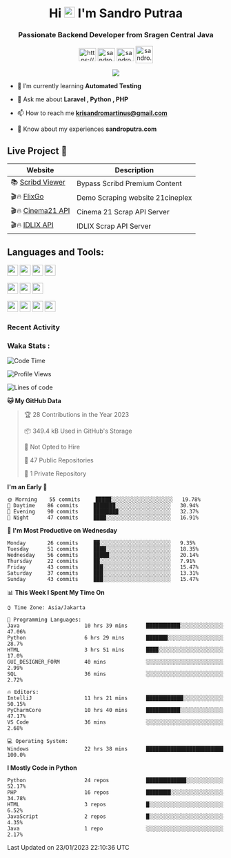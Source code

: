 

<h1 align="center">Hi <img src="https://media.giphy.com/media/hvRJCLFzcasrR4ia7z/giphy.gif" width="25px"> I'm Sandro Putraa</h1>
<h3 align="center">Passionate Backend Developer from Sragen Central Java</h3>

<p align="center">
    <a href="https://www.linkedin.com/in/sandro-putraa-34b80a19b/" target="blank"><img align="center" src="https://raw.githubusercontent.com/rahuldkjain/github-profile-readme-generator/master/src/images/icons/Social/linked-in-alt.svg" alt="https://www.linkedin.com/in/sandro-putraa-34b80a19b/" height="30" width="40" /></a>
    <a href="https://fb.com/sandro.putraaa" target="blank"><img align="center" src="https://raw.githubusercontent.com/rahuldkjain/github-profile-readme-generator/master/src/images/icons/Social/facebook.svg" alt="sandro.putraaa" height="30" width="40" /></a>
    <a href="https://instagram.com/sandro.putraa" target="blank"><img align="center" src="https://raw.githubusercontent.com/rahuldkjain/github-profile-readme-generator/master/src/images/icons/Social/instagram.svg" alt="sandro.putraa" height="30" width="40" /></a>
    <a href="https://wakatime.com/@sandrocods" target="blank"><img align="center" src="https://wakatime.com/static/img/wakatime-logo-text-vertical.png" alt="sandro.putraa" height="40" width="40" /></a>
   
</p>

<p align="center" style="p3">
<a href="https://github.com/antonkomarev/github-profile-views-counter">
    <img align="center"  src="https://komarev.com/ghpvc/?username=sandrocods&style=for-the-badge">
</a>

</p>



- 🌱 I’m currently learning **Automated Testing**

- 💬 Ask me about **Laravel , Python , PHP**

- 📫 How to reach me **krisandromartinus@gmail.com**

- 📄 Know about my experiences **sandroputra.com**
 


## Live Project 🚀


| Website             | Description     |
| ----------------- | --- |
| 📚 [Scribd Viewer](http://sandroputraa.my.id/scribd/) | Bypass Scribd Premium Content |
| 🎬🔥 [FlixGo](https://testflsk.sandroputraa.com/) | Demo Scraping website 21cineplex  |
| 🎬🔥 [Cinema21 API](https://cinema-21-scrapper.vercel.app/) | Cinema 21 Scrap API Server |
| 🎬🔥 [IDLIX API](https://idlix-api.vercel.app/) | IDLIX Scrap API Server |



## Languages and Tools:

<img src="https://img.shields.io/badge/-Git-white?style=for-the-badge&logo=git" height="25" /></img>
<img src="https://img.shields.io/badge/-GitHub-white?style=for-the-badge&logo=github&logoColor=007ACC" height="25" /></img> <img src="https://img.shields.io/badge/-VS%20Code-white?style=for-the-badge&logo=visual-studio-code&logoColor=007ACC" height="25" /></img> <img src="https://img.shields.io/badge/-Pycharm-white?style=for-the-badge&logo=pycharm&logoColor=007ACC" height="25" /></img>

<img src="https://img.shields.io/badge/-Laravel-white?style=for-the-badge&logo=laravel&logoColor=007ACC" height="25" /></img>
<img src="https://img.shields.io/badge/-Flask-white?style=for-the-badge&logo=flask&logoColor=007ACC" height="25" /></img>
<img src="https://img.shields.io/badge/-Selenium-white?style=for-the-badge&logo=selenium&logoColor=007ACC" height="25" /></img>

<img src="https://img.shields.io/badge/-Python-white?style=for-the-badge&logo=python&logoColor=007ACC" height="25" /></img>
<img src="https://img.shields.io/badge/-Php-white?style=for-the-badge&logo=php&logoColor=007ACC" height="25" /></img>
<img src="https://img.shields.io/badge/-java-white?style=for-the-badge&logo=java&logoColor=007ACC" height="25" /></img>
<img src="https://img.shields.io/badge/-c++-white?style=for-the-badge&logo=c%2B%2B&logoColor=007ACC" height="25" /></img>



### Recent Activity
<!--START_SECTION:activity-->

<!--END_SECTION:activity-->

### Waka Stats :
<!--START_SECTION:waka-->
![Code Time](http://img.shields.io/badge/Code%20Time-487%20hrs%205%20mins-blue)

![Profile Views](http://img.shields.io/badge/Profile%20Views-6-blue)

![Lines of code](https://img.shields.io/badge/From%20Hello%20World%20I%27ve%20Written-1%20Million%20lines%20of%20code-blue)

**🐱 My GitHub Data** 

> 🏆 28 Contributions in the Year 2023
 > 
> 📦 349.4 kB Used in GitHub's Storage 
 > 
> 🚫 Not Opted to Hire
 > 
> 📜 47 Public Repositories 
 > 
> 🔑 1 Private Repository 
 > 
**I'm an Early 🐤** 

```text
🌞 Morning    55 commits     █████░░░░░░░░░░░░░░░░░░░░   19.78% 
🌆 Daytime    86 commits     ███████░░░░░░░░░░░░░░░░░░   30.94% 
🌃 Evening    90 commits     ████████░░░░░░░░░░░░░░░░░   32.37% 
🌙 Night      47 commits     ████░░░░░░░░░░░░░░░░░░░░░   16.91%

```
📅 **I'm Most Productive on Wednesday** 

```text
Monday       26 commits     ██░░░░░░░░░░░░░░░░░░░░░░░   9.35% 
Tuesday      51 commits     ████░░░░░░░░░░░░░░░░░░░░░   18.35% 
Wednesday    56 commits     █████░░░░░░░░░░░░░░░░░░░░   20.14% 
Thursday     22 commits     ██░░░░░░░░░░░░░░░░░░░░░░░   7.91% 
Friday       43 commits     ███░░░░░░░░░░░░░░░░░░░░░░   15.47% 
Saturday     37 commits     ███░░░░░░░░░░░░░░░░░░░░░░   13.31% 
Sunday       43 commits     ███░░░░░░░░░░░░░░░░░░░░░░   15.47%

```


📊 **This Week I Spent My Time On** 

```text
⌚︎ Time Zone: Asia/Jakarta

💬 Programming Languages: 
Java                     10 hrs 39 mins      ███████████░░░░░░░░░░░░░░   47.06% 
Python                   6 hrs 29 mins       ███████░░░░░░░░░░░░░░░░░░   28.7% 
HTML                     3 hrs 51 mins       ████░░░░░░░░░░░░░░░░░░░░░   17.0% 
GUI_DESIGNER_FORM        40 mins             ░░░░░░░░░░░░░░░░░░░░░░░░░   2.99% 
SQL                      36 mins             ░░░░░░░░░░░░░░░░░░░░░░░░░   2.72%

🔥 Editors: 
IntelliJ                 11 hrs 21 mins      ████████████░░░░░░░░░░░░░   50.15% 
PyCharmCore              10 hrs 40 mins      ███████████░░░░░░░░░░░░░░   47.17% 
VS Code                  36 mins             ░░░░░░░░░░░░░░░░░░░░░░░░░   2.68%

💻 Operating System: 
Windows                  22 hrs 38 mins      █████████████████████████   100.0%

```

**I Mostly Code in Python** 

```text
Python                   24 repos            █████████████░░░░░░░░░░░░   52.17% 
PHP                      16 repos            ████████░░░░░░░░░░░░░░░░░   34.78% 
HTML                     3 repos             █░░░░░░░░░░░░░░░░░░░░░░░░   6.52% 
JavaScript               2 repos             █░░░░░░░░░░░░░░░░░░░░░░░░   4.35% 
Java                     1 repo              ░░░░░░░░░░░░░░░░░░░░░░░░░   2.17%

```



 Last Updated on 23/01/2023 22:10:36 UTC
<!--END_SECTION:waka-->
